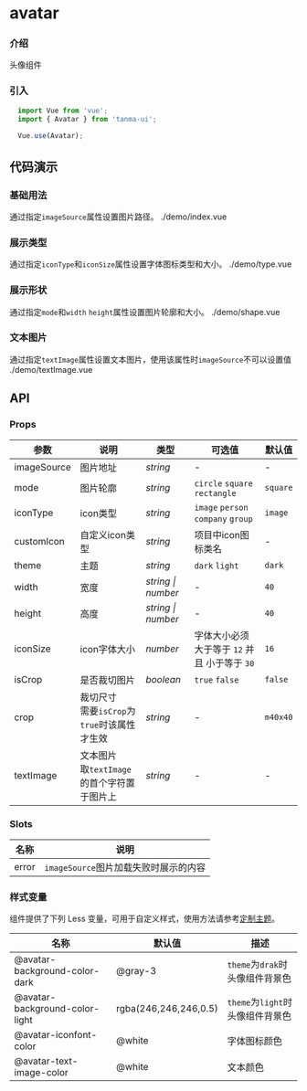# avatar

### 介绍

头像组件

### 引入

```js
  import Vue from 'vue';
  import { Avatar } from 'tanma-ui';
  
  Vue.use(Avatar);
```

## 代码演示

### 基础用法
通过指定`imageSource`属性设置图片路径。
<demo-code>./demo/index.vue</demo-code>

### 展示类型
通过指定`iconType`和`iconSize`属性设置字体图标类型和大小。
<demo-code>./demo/type.vue</demo-code>

### 展示形状
通过指定`mode`和`width` `height`属性设置图片轮廓和大小。
<demo-code>./demo/shape.vue</demo-code>

### 文本图片
通过指定`textImage`属性设置文本图片，使用该属性时`imageSource`不可以设置值
<demo-code>./demo/textImage.vue</demo-code>


## API

### Props
参数 | 说明 | 类型 | 可选值 | 默认值
-- | -- | -- | -- | --
imageSource | 图片地址 | _string_ | - | -
mode | 图片轮廓 | _string_ | `circle` `square` `rectangle` | `square`
iconType | icon类型 | _string_ | `image` `person` `company` `group` | `image`
customIcon | 自定义icon类型 | _string_ | 项目中icon图标类名 | -
theme | 主题 | _string_ | `dark` `light` | `dark`
width | 宽度 | _string \| number_ | - | `40`
height | 高度 | _string \| number_ | - | `40`
iconSize | icon字体大小 | _number_ | 字体大小必须 大于等于 `12` 并且 小于等于 `30` | `16`
isCrop | 是否裁切图片 | _boolean_ | `true` `false` | `false`
crop | 裁切尺寸 <br> 需要`isCrop`为`true`时该属性才生效 | _string_ | - | `m40x40`
textImage | 文本图片 <br /> 取`textImage`的首个字符置于图片上 | _string_ | - | -

### Slots

名称 | 说明
-- | --
error | `imageSource`图片加载失败时展示的内容

### 样式变量

组件提供了下列 Less 变量，可用于自定义样式，使用方法请参考[定制主题](#/theme)。

名称 | 默认值 | 描述
-- | -- | --
@avatar-background-color-dark | @gray-3 | `theme`为`drak`时头像组件背景色
@avatar-background-color-light | rgba(246,246,246,0.5) | `theme`为`light`时头像组件背景色
@avatar-iconfont-color | @white | 字体图标颜色
@avatar-text-image-color | @white | 文本颜色
